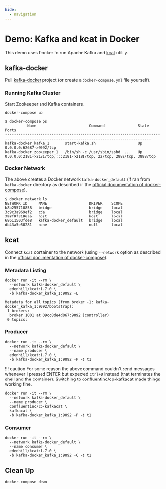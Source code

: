 ```yaml
---
hide:
  - navigation
---
```


# Demo: Kafka and kcat in Docker

This demo uses Docker to run Apache Kafka and [kcat](https://github.com/edenhill/kcat) utility.

## kafka-docker

Pull [kafka-docker](https://github.com/wurstmeister/kafka-docker) project (or create a `docker-compose.yml` file yourself).

### Running Kafka Cluster

Start Zookeeper and Kafka containers.

```text
docker-compose up
```

```text
$ docker-compose ps
          Name                        Command               State                                  Ports
----------------------------------------------------------------------------------------------------------------------------------------
kafka-docker_kafka_1       start-kafka.sh                   Up      0.0.0.0:62687->9092/tcp
kafka-docker_zookeeper_1   /bin/sh -c /usr/sbin/sshd  ...   Up      0.0.0.0:2181->2181/tcp,:::2181->2181/tcp, 22/tcp, 2888/tcp, 3888/tcp
```

### Docker Network

The above creates a Docker network `kafka-docker_default` (if ran from `kafka-docker` directory as described in the [official documentation of docker-compose](https://docs.docker.com/compose/networking/)).

```text
$ docker network ls
NETWORK ID     NAME                   DRIVER    SCOPE
b8b255710858   bridge                 bridge    local
3c9c3a969ef2   cda                    bridge    local
398f9f3196aa   host                   host      local
68611503fde8   kafka-docker_default   bridge    local
db43a5e50281   none                   null      local
```

## kcat

Connect `kcat` container to the network (using `--network` option as described in the [official documentation of docker-compose](https://docs.docker.com/engine/reference/commandline/network_connect/#connect-a-container-to-a-network-when-it-starts)).

### Metadata Listing

```text
docker run -it --rm \
  --network kafka-docker_default \
  edenhill/kcat:1.7.0 \
  -b kafka-docker_kafka_1:9092 -L
```

```text
Metadata for all topics (from broker -1: kafka-docker_kafka_1:9092/bootstrap):
 1 brokers:
  broker 1001 at 09cc8de4d067:9092 (controller)
 0 topics:
```

### Producer

```text
docker run -it --rm \
  --network kafka-docker_default \
  --name producer \
  edenhill/kcat:1.7.0 \
  -b kafka-docker_kafka_1:9092 -P -t t1
```

!!! caution
    For some reason the above command couldn't send messages whenever I pressed ENTER but expected `Ctrl+D` instead (that terminates the shell and the container). Switching to [confluentinc/cp-kafkacat](https://hub.docker.com/r/confluentinc/cp-kafkacat/) made things working fine.

```text
docker run -it --rm \
  --network kafka-docker_default \
  --name producer \
  confluentinc/cp-kafkacat \
  kafkacat \
  -b kafka-docker_kafka_1:9092 -P -t t1
```

### Consumer

```text
docker run -it --rm \
  --network kafka-docker_default \
  --name consumer \
  edenhill/kcat:1.7.0 \
  -b kafka-docker_kafka_1:9092 -C -t t1
```

## Clean Up

```text
docker-compose down
```
